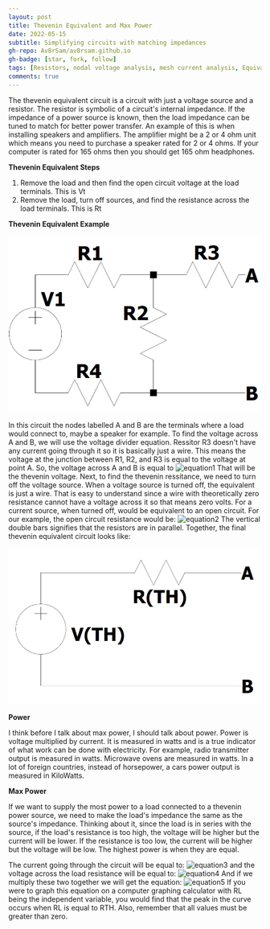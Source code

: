 ```yaml
---
layout: post
title: Thevenin Equivalent and Max Power
date: 2022-05-15
subtitle: Simplifying circuits with matching impedances
gh-repo: Av8rSam/av8rsam.github.io
gh-badge: [star, fork, follow]
tags: [Resistors, nodal voltage analysis, mesh current analysis, Equivalent Resistance, Thevenin, Impedance Matching]
comments: true
---
```


The thevenin equivalent circuit is a circuit with just a voltage source and a resistor. The resistor is symbolic of a circuit's internal impedance. If the impedance of a power source is known, then the load impedance can be tuned to match for better power transfer. An example of this is when installing speakers and amplifiers. The amplifier might be a 2 or 4 ohm unit which means you need to purchase a speaker rated for 2 or 4 ohms. If your computer is rated for 165 ohms then you should get 165 ohm headphones. 

**Thevenin Equivalent Steps**

1. Remove the load and then find the open circuit voltage at the load terminals. This is Vt
2. Remove the load, turn off sources, and find the resistance across the load terminals. This is Rt

**Thevenin Equivalent Example**

![TheveninEx](/assets/img/theveninexamplepic.PNG)

In this circuit the nodes labelled A and B are the terminals where a load would connect to, maybe a speaker for example. 
To find the voltage across A and B, we will use the voltage divider equation. Ressitor R3 doesn't have any current going through it so it is basically just a wire. This means the voltage at the junction between R1, R2, and R3 is equal to the voltage at point A. So, the voltage across A and B is equal to 
![equation1](https://latex.codecogs.com/png.image?\dpi{110}V_{AB}=V_1*\frac{R_2}{R_1&plus;R_2&plus;R_4})
That will be the thevenin voltage. 
Next, to find the thevenin ressitance, we need to turn off the voltage source. When a voltage source is turned off, the equivalent is just a wire. That is easy to understand since a wire with theoretically zero resistance cannot have a voltage across it so that means zero volts. For a current source, when turned off, would be equivalent to an open circuit. 
For our example, the open circuit resistance would be:
![equation2](https://latex.codecogs.com/png.image?\dpi{110}R_{AB}=(R_1&plus;R_4)||(R_2)&plus;(R_3))
The vertical double bars signifies that the resistors are in parallel. 
Together, the final thevenin equivalent circuit looks like:

![TheveninEQ](/assets/img/equivalentpic.PNG)

**Power**

I think before I talk about max power, I should talk about power. Power is voltage multiplied by current. It is measured in watts and is a true indicator of what work can be done with electricity. For example, radio transmitter output is measured in watts. Microwave ovens are measured in watts.  In a lot of foreign countries, instead of horsepower, a cars power output is measured in KiloWatts. 

**Max Power**

If we want to supply the most power to a load connected to a thevenin power source, we need to make the load's impedance the same as the source's impedance. Thinking about it, since the load is in series with the source, if the load's resistance is too high, the voltage will be higher but the current will be lower. If the resistance is too low, the current will be higher but the voltage will be low. The highest power is when they are equal. 

The current going through the circuit will be equal to: 
![equation3](https://latex.codecogs.com/png.image?\dpi{110}I=\frac{V_{TH}}{R_{TH}&plus;R_L})
and the voltage across the load resistance will be equal to: 
![equation4](https://latex.codecogs.com/png.image?\dpi{110}V_L=V_{TH}*\frac{R_L}{R_{TH}&plus;R_L})
And if we multiply these two together we will get the equation:
![equation5](https://latex.codecogs.com/png.image?\dpi{110}P_{TH}=\frac{V_{TH}^{2}*R_L}{(R_{TH}&plus;R_L)^{2}})
If you were to graph this equation on a computer graphing calculator with RL being the independent variable, you would find that the peak in the curve occurs when RL is equal to RTH. Also, remember that all values must be greater than zero. 
